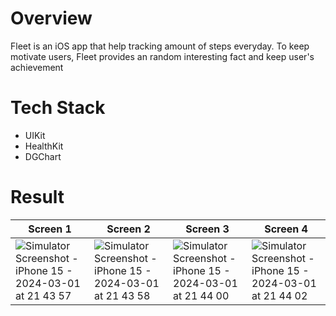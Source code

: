 # Overview
Fleet is an iOS app that help tracking amount of steps everyday. To keep motivate users, Fleet provides an random interesting fact and keep user's achievement

# Tech Stack
- UIKit
- HealthKit
- DGChart

# Result
| Screen 1 | Screen 2 | Screen 3 | Screen 4 |
| --- | --- | --- | --- |
| ![Simulator Screenshot - iPhone 15 - 2024-03-01 at 21 43 57](https://github.com/windywu812/Fleet/assets/63775386/56960a12-4afd-4965-aacb-3a113ec2d0de) | ![Simulator Screenshot - iPhone 15 - 2024-03-01 at 21 43 58](https://github.com/windywu812/Fleet/assets/63775386/3f70715c-d9e7-46c8-80f5-bae086e7015d) | ![Simulator Screenshot - iPhone 15 - 2024-03-01 at 21 44 00](https://github.com/windywu812/Fleet/assets/63775386/4e569437-b67a-49b2-9341-23014e856674) | ![Simulator Screenshot - iPhone 15 - 2024-03-01 at 21 44 02](https://github.com/windywu812/Fleet/assets/63775386/7f5609a1-23cc-4d95-b320-e900ce7e6701) |
